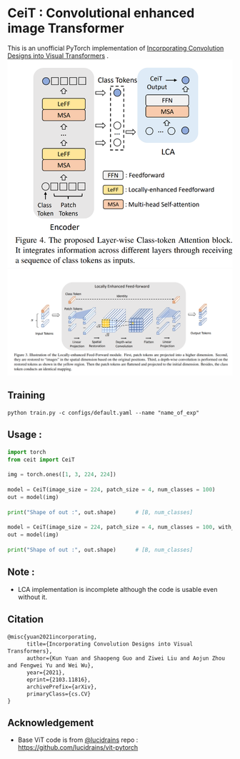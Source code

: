 # CeiT : Convolutional enhanced image Transformer
This is an unofficial PyTorch implementation of [Incorporating Convolution Designs into Visual Transformers](https://arxiv.org/abs/2103.11816) .
![](assets/model1.PNG)
![](assets/model2.PNG)



## Training
```
python train.py -c configs/default.yaml --name "name_of_exp"
```
## Usage :
```python
import torch
from ceit import CeiT

img = torch.ones([1, 3, 224, 224])
    
model = CeiT(image_size = 224, patch_size = 4, num_classes = 100)
out = model(img)

print("Shape of out :", out.shape)      # [B, num_classes]

model = CeiT(image_size = 224, patch_size = 4, num_classes = 100, with_lca = True)
out = model(img)

print("Shape of out :", out.shape)      # [B, num_classes]

```


## Note :
* LCA implementation is incomplete although the code is usable even without it.

## Citation
```
@misc{yuan2021incorporating,
      title={Incorporating Convolution Designs into Visual Transformers}, 
      author={Kun Yuan and Shaopeng Guo and Ziwei Liu and Aojun Zhou and Fengwei Yu and Wei Wu},
      year={2021},
      eprint={2103.11816},
      archivePrefix={arXiv},
      primaryClass={cs.CV}
}
```

## Acknowledgement
* Base ViT code is from [@lucidrains](https://github.com/lucidrains) repo : https://github.com/lucidrains/vit-pytorch
